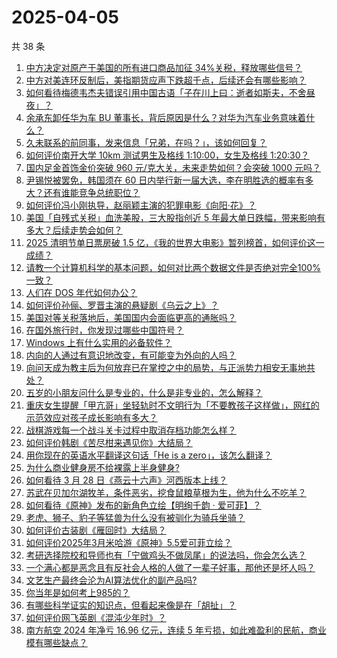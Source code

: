 # 2025-04-05

共 38 条

<!-- BEGIN -->
<!-- 最后更新时间 Sat Apr 05 2025 01:13:01 GMT+0800 (China Standard Time) -->

1. [中方决定对原产于美国的所有进口商品加征 34%关税，释放哪些信号？](https://www.zhihu.com/question/1891553905642559000)
1. [中方对美连环反制后，美指期货应声下跌超千点，后续还会有哪些影响？](https://www.zhihu.com/question/1891570654916097000)
1. [如何看待梅德韦杰夫错误引用中国古语「子在川上曰：逝者如斯夫，不舍昼夜」？](https://www.zhihu.com/question/1891284047193424600)
1. [余承东卸任华为车 BU 董事长，背后原因是什么？对华为汽车业务意味着什么？](https://www.zhihu.com/question/1891427634736513500)
1. [久未联系的前同事，发来信息「兄弟，在吗？」，该如何回复？](https://www.zhihu.com/question/637992366)
1. [如何评价南开大学 10km 测试男生及格线 1:10:00，女生及格线 1:20:30？](https://www.zhihu.com/question/1890886375215199200)
1. [国内足金首饰金价突破 960 元/克大关，未来走势如何？会突破 1000 元吗？](https://www.zhihu.com/question/1891083334098056000)
1. [尹锡悦被罢免，韩国须在 60 日内举行新一届大选，李在明胜选的概率有多大？还有谁能竞争总统职位？](https://www.zhihu.com/question/1891440412553602300)
1. [如何评价冯小刚执导，赵丽颖主演的犯罪电影《向阳·花》？](https://www.zhihu.com/question/1890775674018555000)
1. [美国「自残式关税」血洗美股，三大股指创近 5 年最大单日跌幅，带来影响有多大？后续走势会如何？](https://www.zhihu.com/question/1891393908308670200)
1. [2025 清明节单日票房破 1.5 亿，《我的世界大电影》暂列榜首，如何评价这一成绩？](https://www.zhihu.com/question/1891470994843092000)
1. [请教一个计算机科学的基本问题，如何对比两个数据文件是否绝对完全100%一致？](https://www.zhihu.com/question/1891074753239950000)
1. [人们在 DOS 年代如何办公？](https://www.zhihu.com/question/36732601)
1. [如何评价孙俪、罗晋主演的悬疑剧《乌云之上》？](https://www.zhihu.com/question/1891183467607324000)
1. [美国对等关税落地后，美国国内会面临更高的通胀吗？](https://www.zhihu.com/question/1891042899120054300)
1. [在国外旅行时，你发现过哪些中国符号？](https://www.zhihu.com/question/641372499)
1. [Windows 上有什么实用的必备软件？](https://www.zhihu.com/question/470082569)
1. [内向的人通过有意识地改变，有可能变为外向的人吗？](https://www.zhihu.com/question/661130890)
1. [向问天成为教主后为何放弃已在掌控之中的局势，与正派势力相安无事地共处？](https://www.zhihu.com/question/14813086309)
1. [五岁的小朋友问什么是专业的，什么是非专业的，怎么解释？](https://www.zhihu.com/question/12073559719)
1. [重庆女生提醒「甲亢哥」坐轻轨时不文明行为「不要教孩子这样做」，网红的示范效应对孩子成长影响有多大？](https://www.zhihu.com/question/1891092500611036400)
1. [战棋游戏每一个战斗关卡过程中取消存档功能怎么样？](https://www.zhihu.com/question/1891215569417655600)
1. [如何评价韩剧《苦尽柑来遇见你》大结局？](https://www.zhihu.com/question/1889062257268331300)
1. [用你现在的英语水平翻译这句话「He is a zero」，该怎么翻译？](https://www.zhihu.com/question/1888599018352894700)
1. [为什么商业健身房不给裸露上半身健身?](https://www.zhihu.com/question/10222870876)
1. [如何看待 3 月 28 日《燕云十六声》河西版本上线？](https://www.zhihu.com/question/15742172970)
1. [苏武在贝加尔湖牧羊，条件恶劣，挖食鼠粮草根为生，他为什么不吃羊？](https://www.zhihu.com/question/25483987)
1. [如何看待《原神》发布的新角色立绘【明绚千韵 · 爱可菲】？](https://www.zhihu.com/question/1890104840731989200)
1. [老虎、狮子、豹子等猛兽为什么没有被驯化为骑兵坐骑？](https://www.zhihu.com/question/660170329)
1. [如何评价古装剧《雁回时》大结局？](https://www.zhihu.com/question/1890444747027477800)
1. [如何评价2025年3月米哈游《原神》5.5爱可菲立绘？](https://www.zhihu.com/question/1890105194609608000)
1. [考研选择院校和导师也有「宁做鸡头不做凤尾」的说法吗，你会怎么选？](https://www.zhihu.com/question/1891166349503456500)
1. [一个满心都是恶念且有反社会人格的人做了一辈子好事，那他还是坏人吗？](https://www.zhihu.com/question/1887527049872262000)
1. [文艺生产最终会沦为AI算法优化的副产品吗?](https://www.zhihu.com/question/1889938258156316700)
1. [你当年是如何考上985的？](https://www.zhihu.com/question/1889412430439904000)
1. [有哪些科学证实的知识点，但看起来像是在「胡扯」？](https://www.zhihu.com/question/1888263573182050600)
1. [如何评价网飞英剧《混沌少年时》？](https://www.zhihu.com/question/15167597196)
1. [南方航空 2024 年净亏 16.96 亿元，连续 5 年亏损，如此难盈利的民航，商业模有哪些缺点？](https://www.zhihu.com/question/1888549513762922500)

<!-- END -->
